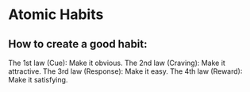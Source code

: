 ---
---

# Atomic Habits

## How to create a good habit:

The 1st law (Cue): Make it obvious.
The 2nd law (Craving): Make it attractive.
The 3rd law (Response): Make it easy.
The 4th law (Reward): Make it satisfying.
